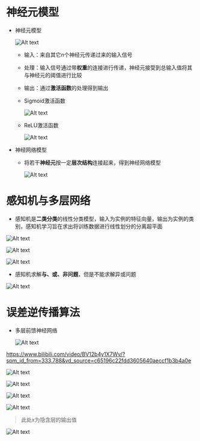 # 神经元模型
* 神经元模型

    ![Alt text](image-217.png)

    * 输入：来自其它$n$个神经元传递过来的输入信号

    * 处理：输入信号通过带**权重**的连接进行传递，神经元接受到总输入值将其与神经元的阈值进行比较

    * 输出：通过**激活函数**的处理得到输出

    * Sigmoid激活函数

        ![Alt text](image-415.png)

    * ReLU激活函数

        ![Alt text](image-416.png)

* 神经网络模型
    * 将若干**神经元**按一定**层次结构**连接起来，得到神经网络模型

        ![Alt text](image-417.png)

# 感知机与多层网络
* 感知机是**二类分类**的线性分类模型，输入为实例的特征向量，输出为实例的类别，感知机学习旨在求出将训练数据进行线性划分的分离超平面

![Alt text](image-439.png)

![Alt text](image-687.png)

![Alt text](image-688.png)

* 感知机求解**与、或、非问题**，但是不能求解异或问题

![Alt text](image-689.png)

# 误差逆传播算法
* 多层前馈神经网络

    ![Alt text](image-427.png)

<https://www.bilibili.com/video/BV12b4y1X7Wv/?spm_id_from=333.788&vd_source=c65196c22fdd3605640aeccf1b3b4a0e>

![Alt text](image-208.png)

![Alt text](image-209.png)

![Alt text](image-210.png)

![Alt text](image-215.png)

> 此处$x$为隐含层的输出值

![Alt text](image-216.png)

